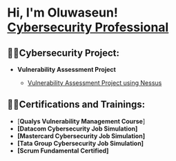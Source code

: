 <h1>Hi, I'm Oluwaseun! <br/><a href="https://github.com/oluwaseunasdenuga">Cybersecurity Professional</a>
 
  <h2>👨‍💻Cybersecurity Project:</h2>

- <b>Vulnerability Assessment Project</b>

  - [Vulnerability Assessment Project using Nessus](https://github.com/oluwaseunadenuga)

 <h2>👨‍💻Certifications and Trainings:</h2>
 
- [**Qualys Vulnerability Management Course**] <b>
- [**Datacom Cybersecurity Job Simulation**] <b>
- [Mastercard Cybersecurity Job Simulation] <b>
- [Tata Group Cybersecurity Job Simulation]<b>
- [Scrum Fundamental Certified] <b>

<!--
**oluwaseunadenuga/oluwaseun_adenuga** is a ✨ _special_ ✨ repository because its `README.md` (this file) appears on your GitHub profile.

# Alex Morgan - Cybersecurity Professional 🛡️

<div align="center">
  <img src="https://readme-typing-svg.herokuapp.com/?lines=Senior+Cybersecurity+Analyst;5%2B+Years+of+Experience;Vulnerability+Management+Expert;ISMS+Implementation+Specialist&font=Fira%20Code&center=true&width=440&height=45&color=2563eb&vCenter=true&size=22" />
</div>

<div align="center">
  
[![LinkedIn](https://img.shields.io/badge/LinkedIn-0077B5?style=for-the-badge&logo=linkedin&logoColor=white)](https://linkedin.com/in/alex-morgan-cybersec)
[![Email](https://img.shields.io/badge/Email-D14836?style=for-the-badge&logo=gmail&logoColor=white)](mailto:alex.morgan@cybersec.pro)
[![Portfolio](https://img.shields.io/badge/Portfolio-000000?style=for-the-badge&logo=About.me&logoColor=white)](https://alexmorgan-cybersec.com)

</div>

## 🚀 About Me

I'm a **Senior Cybersecurity Professional** with **5+ years of experience** specializing in vulnerability management, risk assessment, and enterprise security solutions. I focus on implementing comprehensive security frameworks that protect critical business assets and enhance organizational security posture.

### 🎯 Key Specializations
- **Vulnerability Management** with Tenable & AWS
- **Information Security Management Systems (ISMS)** Implementation
- **Risk Assessment & Management**
- **Business Continuity & Disaster Recovery**
- **Data Loss Prevention (DLP)**
- **Compliance & Governance** (ISO 27001, Cyber Essentials+)

## 🛠️ Technical Arsenal

### 🔍 Vulnerability Assessment Tools
![Tenable](https://img.shields.io/badge/Tenable-0052CC?style=flat-square&logo=tenable&logoColor=white)
![Nessus](https://img.shields.io/badge/Nessus-00C176?style=flat-square&logo=tenable&logoColor=white)
![OpenVAS](https://img.shields.io/badge/OpenVAS-4B9CD3?style=flat-square&logo=openvas&logoColor=white)
![Metasploit](https://img.shields.io/badge/Metasploit-2596CD?style=flat-square&logo=metasploit&logoColor=white)
![Burp Suite](https://img.shields.io/badge/Burp_Suite-FF6633?style=flat-square&logo=portswigger&logoColor=white)

### ☁️ Cloud & Infrastructure Security
![AWS](https://img.shields.io/badge/AWS-232F3E?style=flat-square&logo=amazon-aws&logoColor=white)
![Azure](https://img.shields.io/badge/Microsoft_Azure-0089D0?style=flat-square&logo=microsoft-azure&logoColor=white)

### 🔐 Security Frameworks & Standards
![ISO 27001](https://img.shields.io/badge/ISO_27001-0052CC?style=flat-square&logo=iso&logoColor=white)
![NIST](https://img.shields.io/badge/NIST-1B365D?style=flat-square&logo=nist&logoColor=white)
![PCI DSS](https://img.shields.io/badge/PCI_DSS-0066CC?style=flat-square&logo=visa&logoColor=white)
![GDPR](https://img.shields.io/badge/GDPR-0052CC?style=flat-square&logo=gdpr&logoColor=white)

### 📊 Security Monitoring & Analysis
![Splunk](https://img.shields.io/badge/Splunk-000000?style=flat-square&logo=splunk&logoColor=white)
![Wireshark](https://img.shields.io/badge/Wireshark-1679A7?style=flat-square&logo=wireshark&logoColor=white)

## 🏆 Professional Achievements

<div align="center">

| 🛡️ Vulnerability Reduction | ⚡ Response Time | 👥 Staff Trained | 📈 Compliance Rate |
|:---------------------------:|:----------------:|:-----------------:|:-------------------:|
| **85%** | **24 hours** | **500+** | **99.9%** |

</div>

## 💼 Featured Projects

### 🎯 Vulnerability Management with Tenable & AWS
- Implemented comprehensive vulnerability management solution
- **85% reduction** in security exposure across enterprise infrastructure
- Technologies: `Tenable` `AWS` `CVSS`

### 🏢 Call Centre Security Assessment
- Conducted thorough vulnerability assessment using Nessus Essentials
- Identified and remediated critical security gaps in PCI DSS environment
- Technologies: `Nessus` `PCI DSS` `Network Scanning`

### 🔍 OpenVAS Security Analysis
- Performed detailed vulnerability assessments with comprehensive reporting
- Delivered security posture analysis and remediation strategies
- Technologies: `OpenVAS` `Penetration Testing` `Risk Analysis`

### ⚙️ ISMS Implementation
- Designed and implemented ISO 27001 compliant security management system
- Established robust security governance framework
- Technologies: `ISO 27001` `ISMS` `Governance`

### 🔒 Data Loss Prevention Solution
- Implemented comprehensive DLP to protect sensitive data
- Ensured regulatory compliance and prevented unauthorized access
- Technologies: `DLP` `Data Protection` `GDPR`

### 🔄 Business Continuity Planning
- Developed comprehensive BCP and disaster recovery plans
- Minimized downtime and ensured organizational resilience
- Technologies: `BCP` `Disaster Recovery` `Risk Management`

## 📜 Certifications & Training

- 🏅 **Cyber Essentials+** (2023)
- 🏅 **ISO 27001 Lead Implementer** (2023)
- 📚 **CISSP** (In Progress)
- 📚 **AWS Security Specialty** (Planned)

## 📊 GitHub Analytics

<div align="center">
  <img height="180em" src="https://github-readme-stats.vercel.app/api?username=alexmorgan-cybersec&show_icons=true&theme=blue-green&include_all_commits=true&count_private=true"/>
  <img height="180em" src="https://github-readme-stats.vercel.app/api/top-langs/?username=alexmorgan-cybersec&layout=compact&langs_count=7&theme=blue-green"/>
</div>

## 🌟 Professional Experience Timeline

```
2022 - Present  │ Senior Cybersecurity Analyst @ TechSecure Ltd
                │ → Leading vulnerability management initiatives
                │ → Implementing enterprise security frameworks
                │
2020 - 2022     │ Cybersecurity Specialist @ SecureFlow Solutions  
                │ → Vulnerability assessments with Nessus & OpenVAS
                │ → ISMS implementation and risk management
                │
2019 - 2020     │ Junior Security Analyst @ CyberGuard Inc
                │ → Security monitoring and incident response
                │ → Foundation in cybersecurity practices
```
## 🤝 Let's Connect

I'm always interested in collaborating on cybersecurity projects and sharing knowledge with the security community. Whether you're looking for:

- 🔐 **Security Consultation**
- 🛡️ **Vulnerability Assessment**
- ⚙️ **ISMS Implementation**
- 📊 **Risk Management**
- 🚨 **Incident Response Planning**

Feel free to reach out!
